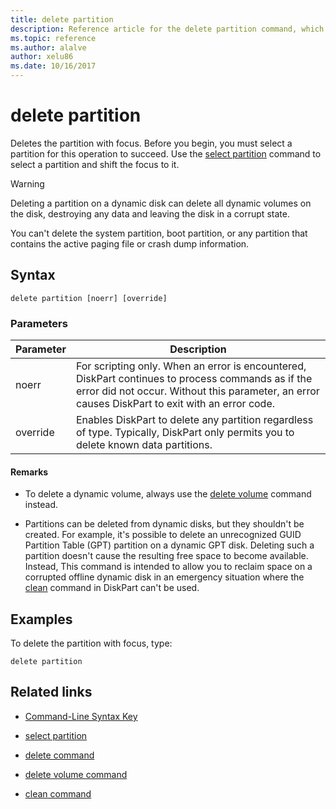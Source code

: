 ```yaml
---
title: delete partition
description: Reference article for the delete partition command, which deletes the partition with focus.
ms.topic: reference
ms.author: alalve
author: xelu86
ms.date: 10/16/2017
---
```



# delete partition

Deletes the partition with focus. Before you begin, you must select a partition for this operation to succeed. Use the [select partition](select-partition.md) command to select a partition and shift the focus to it.

> [!WARNING]
> Deleting a partition on a dynamic disk can delete all dynamic volumes on the disk, destroying any data and leaving the disk in a corrupt state.
>
> You can't delete the system partition, boot partition, or any partition that contains the active paging file or crash dump information.

## Syntax

```
delete partition [noerr] [override]
```

### Parameters

| Parameter | Description |
| --------- | ----------- |
| noerr | For scripting only. When an error is encountered, DiskPart continues to process commands as if the error did not occur. Without this parameter, an error causes DiskPart to exit with an error code. |
| override | Enables DiskPart to delete any partition regardless of type. Typically, DiskPart only permits you to delete known data partitions. |

#### Remarks

- To delete a dynamic volume, always use the [delete volume](delete-volume.md) command instead.

- Partitions can be deleted from dynamic disks, but they shouldn't be created. For example, it's possible to delete an unrecognized GUID Partition Table (GPT) partition on a dynamic GPT disk. Deleting such a partition doesn't cause the resulting free space to become available. Instead, This command is intended to allow you to reclaim space on a corrupted offline dynamic disk in an emergency situation where the [clean](clean.md) command in DiskPart can't be used.

## Examples

To delete the partition with focus, type:

```
delete partition
```

## Related links

- [Command-Line Syntax Key](command-line-syntax-key.md)

- [select partition](select-partition.md)

- [delete command](delete.md)

- [delete volume command](delete-volume.md)

- [clean command](clean.md)
